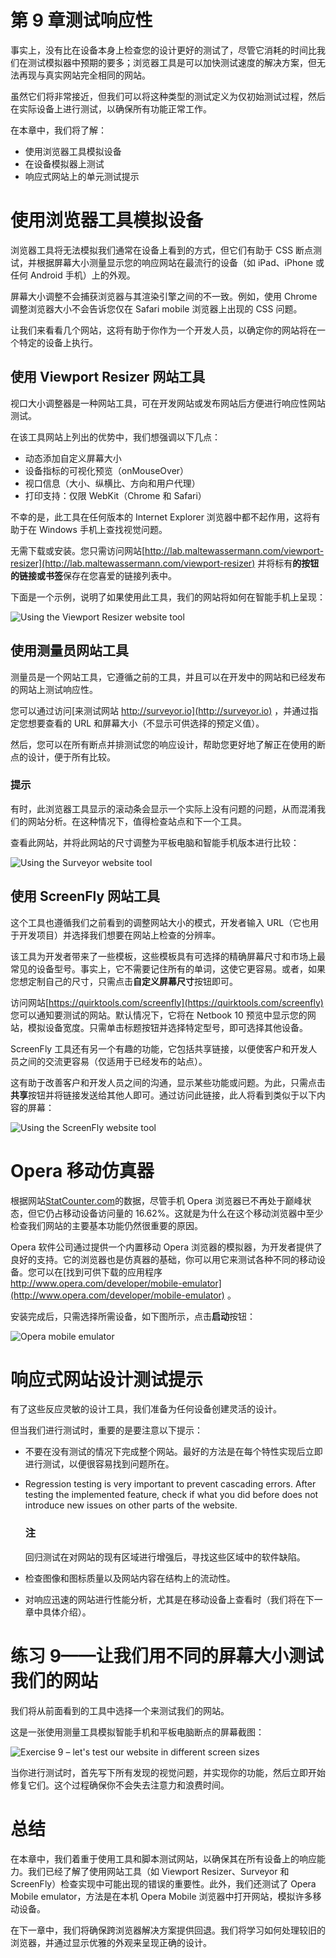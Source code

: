 # 第 9 章测试响应性

事实上，没有比在设备本身上检查您的设计更好的测试了，尽管它消耗的时间比我们在测试模拟器中预期的要多；浏览器工具是可以加快测试速度的解决方案，但无法再现与真实网站完全相同的网站。

虽然它们将非常接近，但我们可以将这种类型的测试定义为仅初始测试过程，然后在实际设备上进行测试，以确保所有功能正常工作。

在本章中，我们将了解：

*   使用浏览器工具模拟设备
*   在设备模拟器上测试
*   响应式网站上的单元测试提示

# 使用浏览器工具模拟设备

浏览器工具将无法模拟我们通常在设备上看到的方式，但它们有助于 CSS 断点测试，并根据屏幕大小测量显示您的响应网站在最流行的设备（如 iPad、iPhone 或任何 Android 手机）上的外观。

屏幕大小调整不会捕获浏览器与其渲染引擎之间的不一致。例如，使用 Chrome 调整浏览器大小不会告诉您仅在 Safari mobile 浏览器上出现的 CSS 问题。

让我们来看看几个网站，这将有助于你作为一个开发人员，以确定你的网站将在一个特定的设备上执行。

## 使用 Viewport Resizer 网站工具

视口大小调整器是一种网站工具，可在开发网站或发布网站后方便进行响应性网站测试。

在该工具网站上列出的优势中，我们想强调以下几点：

*   动态添加自定义屏幕大小
*   设备指标的可视化预览（onMouseOver）
*   视口信息（大小、纵横比、方向和用户代理）
*   打印支持：仅限 WebKit（Chrome 和 Safari）

不幸的是，此工具在任何版本的 Internet Explorer 浏览器中都不起作用，这将有助于在 Windows 手机上查找视觉问题。

无需下载或安装。您只需访问网站[http://lab.maltewassermann.com/viewport-resizer](http://lab.maltewassermann.com/viewport-resizer) 并将标有**的按钮的链接或书签**保存在您喜爱的链接列表中。

下面是一个示例，说明了如果使用此工具，我们的网站将如何在智能手机上呈现：

![Using the Viewport Resizer website tool](graphics/3602OS_09_01.jpg)

## 使用测量员网站工具

测量员是一个网站工具，它遵循之前的工具，并且可以在开发中的网站和已经发布的网站上测试响应性。

您可以通过访问[来测试网站 http://surveyor.io](http://surveyor.io) ，并通过指定您想要查看的 URL 和屏幕大小（不显示可供选择的预定义值）。

然后，您可以在所有断点并排测试您的响应设计，帮助您更好地了解正在使用的断点的设计，便于所有比较。

### 提示

有时，此浏览器工具显示的滚动条会显示一个实际上没有问题的问题，从而混淆我们的网站分析。在这种情况下，值得检查站点和下一个工具。

查看此网站，并将此网站的尺寸调整为平板电脑和智能手机版本进行比较：

![Using the Surveyor website tool](graphics/3602OS_09_02.jpg)

## 使用 ScreenFly 网站工具

这个工具也遵循我们之前看到的调整网站大小的模式，开发者输入 URL（它也用于开发项目）并选择我们想要在网站上检查的分辨率。

该工具为开发者带来了一些模板，这些模板具有可选择的精确屏幕尺寸和市场上最常见的设备型号。事实上，它不需要记住所有的单词，这使它更容易。或者，如果您想定制自己的尺寸，只需点击**自定义屏幕尺寸**按钮即可。

访问网站[https://quirktools.com/screenfly](https://quirktools.com/screenfly) 您可以通知要测试的网站。默认情况下，它将在 Netbook 10 预览中显示您的网站，模拟设备宽度。只需单击标题按钮并选择特定型号，即可选择其他设备。

ScreenFly 工具还有另一个有趣的功能，它包括共享链接，以便使客户和开发人员之间的交流更容易（仅适用于已经发布的站点）。

这有助于改善客户和开发人员之间的沟通，显示某些功能或问题。为此，只需点击**共享**按钮并将链接发送给其他人即可。通过访问此链接，此人将看到类似于以下内容的屏幕：

![Using the ScreenFly website tool](graphics/3602OS_09_03.jpg)

# Opera 移动仿真器

根据网站[StatCounter.com](http://StatCounter.com)的数据，尽管手机 Opera 浏览器已不再处于巅峰状态，但它仍占移动设备访问量的 16.62%。这就是为什么在这个移动浏览器中至少检查我们网站的主要基本功能仍然很重要的原因。

Opera 软件公司通过提供一个内置移动 Opera 浏览器的模拟器，为开发者提供了良好的支持。它的浏览器也是仿真器的基础，你可以用它来测试各种不同的移动设备。您可以在[找到可供下载的应用程序 http://www.opera.com/developer/mobile-emulator](http://www.opera.com/developer/mobile-emulator) 。

安装完成后，只需选择所需设备，如下图所示，点击**启动**按钮：

![Opera mobile emulator](graphics/3602OS_09_04.jpg)

# 响应式网站设计测试提示

有了这些反应灵敏的设计工具，我们准备为任何设备创建灵活的设计。

但当我们进行测试时，重要的是要注意以下提示：

*   不要在没有测试的情况下完成整个网站。最好的方法是在每个特性实现后立即进行测试，以便很容易找到问题所在。
*   Regression testing is very important to prevent cascading errors. After testing the implemented feature, check if what you did before does not introduce new issues on other parts of the website.

    ### 注

    回归测试在对网站的现有区域进行增强后，寻找这些区域中的软件缺陷。

*   检查图像和图标质量以及网站内容在结构上的流动性。
*   对响应迅速的网站进行性能分析，尤其是在移动设备上查看时（我们将在下一章中具体介绍）。

# 练习 9——让我们用不同的屏幕大小测试我们的网站

我们将从前面看到的工具中选择一个来测试我们的网站。

这是一张使用测量工具模拟智能手机和平板电脑断点的屏幕截图：

![Exercise 9 – let's test our website in different screen sizes](graphics/3602OS_09_05.jpg)

当你进行测试时，首先写下所有发现的视觉问题，并实现你的功能，然后立即开始修复它们。这个过程确保你不会失去注意力和浪费时间。

# 总结

在本章中，我们着重于使用工具和脚本测试网站，以确保其在所有设备上的响应能力。我们已经了解了使用网站工具（如 Viewport Resizer、Surveyor 和 ScreenFly）检查实现中可能出现的错误的重要性。此外，我们还测试了 Opera Mobile emulator，方法是在本机 Opera Mobile 浏览器中打开网站，模拟许多移动设备。

在下一章中，我们将确保跨浏览器解决方案提供回退。我们将学习如何处理较旧的浏览器，并通过显示优雅的外观来呈现正确的设计。